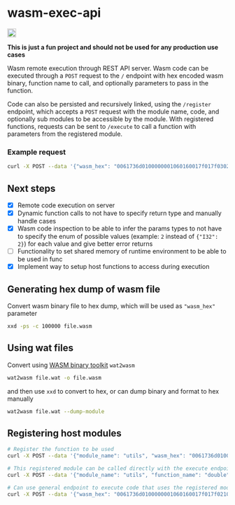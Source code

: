 wasm-exec-api
=======

[<img alt="build status" src="https://img.shields.io/github/workflow/status/austinabell/wasm-exec-api/CI/main?style=for-the-badge" height="20">](https://github.com/austinabell/wasm-exec-api/actions?query=branch%3Amain)

**This is just a fun project and should not be used for any production use cases**

Wasm remote execution through REST API server. Wasm code can be executed through a `POST` request to the `/` endpoint with hex encoded wasm binary, function name to call, and optionally parameters to pass in the function.

Code can also be persisted and recursively linked, using the `/register` endpoint, which accepts a `POST` request with the module name, code, and optionally sub modules to be accessible by the module. With registered functions, requests can be sent to `/execute` to call a function with parameters from the registered module.

### Example request

```bash
curl -X POST --data '{"wasm_hex": "0061736d0100000001060160017f017f03020100070a0106646f75626c6500000a09010700200041026c0b", "function_name": "double", "params": [2]}' -H "Content-Type: application/json" http://localhost:4000/
```

## Next steps

- [x] Remote code execution on server
- [x] Dynamic function calls to not have to specify return type and manually handle cases
- [x] Wasm code inspection to be able to infer the params types to not have to specify the enum of possible values (example: `2` instead of `{"I32": 2}`) for each value and give better error returns
- [ ] Functionality to set shared memory of runtime environment to be able to be used in func
- [x] Implement way to setup host functions to access during execution

## Generating hex dump of wasm file

Convert wasm binary file to hex dump, which will be used as `"wasm_hex"` parameter
```bash
xxd -ps -c 100000 file.wasm
```

## Using wat files

Convert using [WASM binary toolkit](https://github.com/WebAssembly/wabt) `wat2wasm`

```bash
wat2wasm file.wat -o file.wasm
```

and then use `xxd` to convert to hex, or can dump binary and format to hex manually

```bash
wat2wasm file.wat --dump-module
```

## Registering host modules

```bash
# Register the function to be used
curl -X POST --data '{"module_name": "utils", "wasm_hex": "0061736d0100000001060160017f017f03020100070a0106646f75626c6500000a09010700200041026c0b"}' -H "Content-Type: application/json" http://localhost:4000/register

# This registered module can be called directly with the execute endpoint
curl -X POST --data '{"module_name": "utils", "function_name": "double", "params": [2]}' -H "Content-Type: application/json" http://localhost:4000/execute

# Can use general endpoint to execute code that uses the registered module as a host function
curl -X POST --data '{"wasm_hex": "0061736d0100000001060160017f017f021001057574696c7306646f75626c650000030201000710010c646f75626c655f747769636500010a0a0108002000100010000b", "function_name": "double_twice", "params": [2], "host_modules": ["utils"]}' -H "Content-Type: application/json" http://localhost:4000/
```
